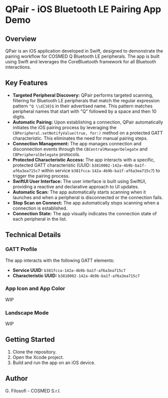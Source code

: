 # QPair - iOS Bluetooth LE Pairing App Demo

## Overview

QPair is an iOS application developed in Swift, designed to demonstrate the pairing workflow for COSMED Q Bluetooth LE peripherals.
The app is built using Swift and leverages the CoreBluetooth framework for all Bluetooth interactions.

## Key Features

*   **Targeted Peripheral Discovery:** QPair performs targeted scanning, filtering for Bluetooth LE peripherals that match the regular expression pattern `^Q \\d{10}$` in their advertised name. This pattern matches peripheral names that start with "Q" followed by a space and then 10 digits.
*   **Automatic Pairing:** Upon establishing a connection, QPair automatically initiates the iOS pairing process by leveraging the `CBPeripheral.setNotifyValue(true, for:)` method on a protected GATT characteristic. This eliminates the need for manual pairing steps.
*   **Connection Management:** The app manages connection and disconnection events through the `CBCentralManagerDelegate` and `CBPeripheralDelegate` protocols.
*   **Protected Characteristic Access:** The app interacts with a specific, protected GATT characteristic (UUID: `b3810002-142a-4b9b-ba1f-af6a3ea715c7` within service `b381fcca-142a-4b9b-ba1f-af6a3ea715c7`) to trigger the pairing process.
*   **SwiftUI User Interface:** The user interface is built using SwiftUI, providing a reactive and declarative approach to UI updates.
* **Automatic Scan:** The app automatically starts scanning when it launches and when a peripheral is disconnected or the connection fails.
* **Stop Scan on Connect:** The app automatically stops scanning when a connection is established.
* **Connection State:** The app visually indicates the connection state of each peripheral in the list.

## Technical Details

### GATT Profile

The app interacts with the following GATT elements:

*   **Service UUID:** `b381fcca-142a-4b9b-ba1f-af6a3ea715c7`
*   **Characteristic UUID:** `b3810002-142a-4b9b-ba1f-af6a3ea715c7`

### App Icon and App Color

WIP

### Landscape Mode

WIP

## Getting Started

1.  Clone the repository.
2.  Open the Xcode project.
3.  Build and run the app on an iOS device.

## Author

G. Filosofi - COSMED S.r.l.
